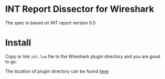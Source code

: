 INT Report Dissector for Wireshark
====

The spec is based on INT report version 0.5

# Install

Copy or link `int.lua` file to the Wireshark plugin directory and you are good to go.

The location of plugin directory can be found [here][plugin-location]

[plugin-location]: https://www.wireshark.org/docs/wsug_html_chunked/ChPluginFolders.html

